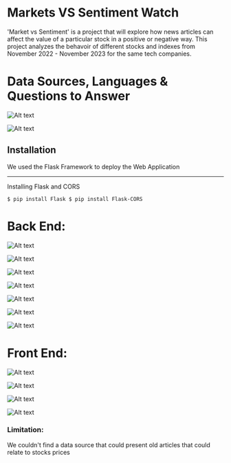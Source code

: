 

# Markets VS Sentiment Watch


'Market vs Sentiment' is a project that will explore how news articles can affect the value of a particular stock in a positive or negative way. This project analyzes the behavoir of different stocks and indexes from November 2022 - November 2023
for the same tech companies.  


# Data Sources, Languages & Questions to Answer

![Alt text](image.png)

![Alt text](image-1.png)





## Installation
We used the Flask Framework to deploy the Web Application
***
Installing Flask and CORS

``
$ pip install Flask
$ pip install Flask-CORS
``


# Back End:

![Alt text](image-17.png)

![Alt text](image-18.png)

![Alt text](image-19.png)

![Alt text](image-20.png)

![Alt text](image-21.png)

![Alt text](image-22.png)

![Alt text](image-23.png)


# Front End:

![Alt text](image-10.png)

![Alt text](image-11.png)

![Alt text](image-14.png)

![Alt text](image-16.png)


### Limitation: 
We couldn't find a data source that could present old articles that could relate to stocks prices

